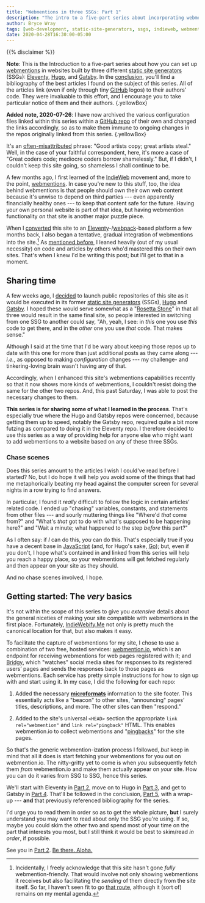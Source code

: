 ```yaml
---
title: "Webmentions in three SSGs: Part 1"
description: "The intro to a five-part series about incorporating webmentions into three different static site generators (SSGs)."
author: Bryce Wray
tags: [web-development, static-site-generators, ssgs, indieweb, webmentions, eleventy, gatsby, hugo, html]
date: 2020-04-28T16:30:00-05:00
---
```


{{% disclaimer %}}

**Note**: This is the Introduction to a five-part series about how you can set up [webmentions](https://indieweb.org/webmention) in websites built by three different [static site generators](https://staticgen.com) (SSGs): [Eleventy](https://11ty.dev), [Hugo](https://gohugo.io), and [Gatsby](https://gatsbyjs.org). In the [conclusion](/posts/2020/04/webmentions-three-ssgs-5/), you'll find a bibliography of the best articles I found on the subject of this series. All of the articles link (even if only through tiny [GitHub](https://github.com) logos) to their authors’ code. They were invaluable to this effort, and I encourage you to take particular notice of them and their authors.
{.yellowBox}

**Added note, 2020-07-26**: I have now archived the various configuration files linked within this series within a [GitHub repo](https://github.com/brycewray/files-webmentions) of their own and changed the links accordingly, so as to make them immune to ongoing changes in the repos originally linked from this series.
{.yellowBox}

It's an [often-misattributed](https://www.artsy.net/article/artsy-editorial-four-iconic-quotes-artists) phrase: "Good artists copy; great artists steal." Well, in the case of your faithful correspondent, here, it's more a case of "Great coders code; mediocre coders borrow shamelessly." But, if I didn't, I couldn't keep this site going, so shameless I shall continue to be.

A few months ago, I first learned of the [IndieWeb](https://indieweb.org) movement and, more to the point, [webmentions](https://indieweb.org/Webmention). In case you're new to this stuff, too, the idea behind webmentions is that people should own their own web content because it's unwise to depend on third parties --- even apparently financially healthy ones --- to keep that content safe for the future. Having your own personal website is part of that idea, but having webmention functionality *on* that site is another major puzzle piece.

When I [converted](/posts/2019/12/packing-up/) this site to an [Eleventy](https://11ty.dev)-/[webpack](https://webpack.js.org)-based platform a few months back, I also began a tentative, gradual integration of webmentions into the site.[^FullWM] As [mentioned before](/posts/2020/04/full-11ty-js-monty/), I leaned heavily (out of my usual necessity) on code and articles by others who'd mastered this on their own sites. That's when I knew I'd be writing this post; but I'll get to that in a moment.

[^FullWM]: Incidentally, I freely acknowledge that this site hasn't gone *fully* webmention-friendly. That would involve not only showing webmentions it receives but also facilitating the *sending* of them directly from the site itself. So far, I haven't seen fit to go [that route](https://indieweb.org/Webmention-developer), although it (sort of) remains on my mental agenda.

## Sharing time

A few weeks ago, I [decided](/posts/2020/04/different-modes-different-code/) to launch public repositories of this site as it would be executed in its former [static site generators](https://staticgen.com) (SSGs),  [Hugo](https://gohugo.io) and [Gatsby](https://gatsbyjs.org). I hoped these would serve somewhat as a "[Rosetta Stone](https://en.wikipedia.org/wiki/Rosetta_Stone)" in that all three would result in the same final site, so people interested in switching from one SSG to another could say, "Ah, yeah, I see: in *this* one you use *this* code to get there, and in the *other* one you use *that* code. That makes sense."

Although I said at the time that I'd be wary about keeping those repos up to date with this one for more than just additional posts as they came along --- *i.e.*, as opposed to making *configuration* changes --- my challenge- and tinkering-loving brain wasn't having any of that.

Accordingly, when I enhanced this site's webmentions capabilities recently so that it now shows more kinds of webmentions, I couldn't resist doing the same for the other two repos. And, this past Saturday, I was able to post the necessary changes to them.

**This series is for sharing some of what I learned in the process**. That's especially true where the Hugo and Gatsby repos were concerned, because getting them up to speed, notably the Gatsby repo, required quite a bit more futzing as compared to doing it in the Eleventy repo. I therefore decided to use this series as a way of providing help for anyone else who might want to add webmentions to a website based on any of these three SSGs.

### Chase scenes

Does this series amount to the articles I wish I could've read before I started? No, but I do hope it will help you avoid some of the things that had me metaphorically beating my head against the computer screen for several nights in a row trying to find answers.

In particular, I found it *really* difficult to follow the logic in certain articles’ related code. I ended up "chasing" variables, constants, and statements from other files --- and sourly muttering things like "Where'd *that* come from?" and "What's *that* got to do with what's supposed to be happening here?" and "Wait a minute; what happened to the step *before* this part?"

As I often say: if *I* can do this, *you* can do this. That's especially true if you have a decent base in [JavaScript](https://js.org) (and, for Hugo's sake, [Go](https://go.dev)); but, even if you don't, I hope what's contained in and linked from this series will help you reach a happy place, so your webmentions will get fetched regularly and then appear on your site as they should.

And no chase scenes involved, I hope.

## Getting started: The *very* basics

It's not within the scope of this series to give you *extensive* details about the general niceties of making your site compatible with webmentions in the first place. Fortunately, [IndieWebify.Me](https://indiewebify.me) not only is pretty much the canonical location for that, but also makes it easy.

To facilitate the capture of webmentions for my site, I chose to use a combination of two free, hosted services: [webmention.io](https://webmention.io), which is an endpoint for receiving webmentions for web pages registered with it; and [Bridgy](https://brid.gy), which "watches" social media sites for responses to its registered users’ pages and sends the responses back to those pages as webmentions. Each service has pretty simple instructions for how to sign up with and start using it. In my case, I did the following for each repo:

1. Added the necessary **[microformats](https://indieweb.org/microformats)** information to the site footer. This essentially acts like a "beacon" to other sites, "announcing" pages’ titles, descriptions, and more. The other sites can then "respond."

2. Added to the site's universal `<HEAD>` section the appropriate `link rel="webmention"` and `link rel="pingback"` HTML. This enables webmention.io to collect webmentions and "[pingbacks](https://en.wikipedia.org/wiki/Pingback)" for the site pages.

So that's the generic webmention-ization process I followed, *but* keep in mind that all it does is start fetching your webmentions for you out on webmention.io. The nitty-gritty yet to come is when *you* subsequently fetch them *from* webmention.io and make them actually appear on *your* site. How you can do it varies from SSG to SSG, hence this series.

We'll start with Eleventy in [Part 2](/posts/2020/04/webmentions-three-ssgs-2/), move on to Hugo in [Part 3](/posts/2020/04/webmentions-three-ssgs-3/), and get to Gatsby in [Part 4](/posts/2020/04/webmentions-three-ssgs-4/). That'll be followed in the conclusion, [Part 5](/posts/2020/04/webmentions-three-ssgs-5/), with a wrap-up --- **and** that previously referenced bibliography for the series.

I'd urge you to read them in order so as to get the whole picture, **but** I surely understand you may want to read about only the SSG you're using. If so, maybe you could skim the other two and spend most of your time on the part that interests you most, but I still think it would be best to skim/read *in order*, if possible.

See you in [Part 2](/posts/2020/04/webmentions-three-ssgs-2/). [Be there. Aloha.](https://www.quotes.net/mquote/751727)
